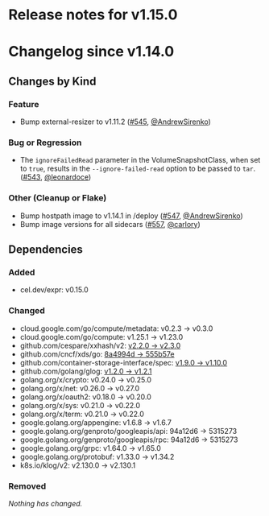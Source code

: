 # Release notes for v1.15.0

# Changelog since v1.14.0

## Changes by Kind

### Feature

- Bump external-resizer to v1.11.2 ([#545](https://github.com/kubernetes-csi/csi-driver-host-path/pull/545), [@AndrewSirenko](https://github.com/AndrewSirenko))

### Bug or Regression

- The `ignoreFailedRead` parameter in the VolumeSnapshotClass, when set to `true`, results in the `--ignore-failed-read` option to be passed to `tar`. ([#543](https://github.com/kubernetes-csi/csi-driver-host-path/pull/543), [@leonardoce](https://github.com/leonardoce))

### Other (Cleanup or Flake)

- Bump hostpath image to v1.14.1 in /deploy ([#547](https://github.com/kubernetes-csi/csi-driver-host-path/pull/547), [@AndrewSirenko](https://github.com/AndrewSirenko))
- Bump image versions for all sidecars ([#557](https://github.com/kubernetes-csi/csi-driver-host-path/pull/557), [@carlory](https://github.com/carlory))

## Dependencies

### Added
- cel.dev/expr: v0.15.0

### Changed
- cloud.google.com/go/compute/metadata: v0.2.3 → v0.3.0
- cloud.google.com/go/compute: v1.25.1 → v1.23.0
- github.com/cespare/xxhash/v2: [v2.2.0 → v2.3.0](https://github.com/cespare/xxhash/compare/v2.2.0...v2.3.0)
- github.com/cncf/xds/go: [8a4994d → 555b57e](https://github.com/cncf/xds/compare/8a4994d...555b57e)
- github.com/container-storage-interface/spec: [v1.9.0 → v1.10.0](https://github.com/container-storage-interface/spec/compare/v1.9.0...v1.10.0)
- github.com/golang/glog: [v1.2.0 → v1.2.1](https://github.com/golang/glog/compare/v1.2.0...v1.2.1)
- golang.org/x/crypto: v0.24.0 → v0.25.0
- golang.org/x/net: v0.26.0 → v0.27.0
- golang.org/x/oauth2: v0.18.0 → v0.20.0
- golang.org/x/sys: v0.21.0 → v0.22.0
- golang.org/x/term: v0.21.0 → v0.22.0
- google.golang.org/appengine: v1.6.8 → v1.6.7
- google.golang.org/genproto/googleapis/api: 94a12d6 → 5315273
- google.golang.org/genproto/googleapis/rpc: 94a12d6 → 5315273
- google.golang.org/grpc: v1.64.0 → v1.65.0
- google.golang.org/protobuf: v1.33.0 → v1.34.2
- k8s.io/klog/v2: v2.130.0 → v2.130.1

### Removed
_Nothing has changed._
